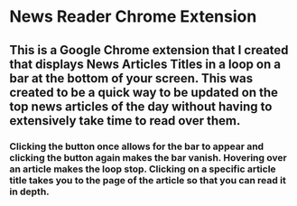 # News Reader Chrome Extension

## This is a Google Chrome extension that I created that displays News Articles Titles in a loop on a bar at the bottom of your screen. This was created to be a quick way to be updated on the top news articles of the day without having to extensively take time to read over them.

### Clicking the button once allows for the bar to appear and clicking the button again makes the bar vanish. Hovering over an article makes the loop stop. Clicking on a specific article title takes you to the page of the article so that you can read it in depth.
